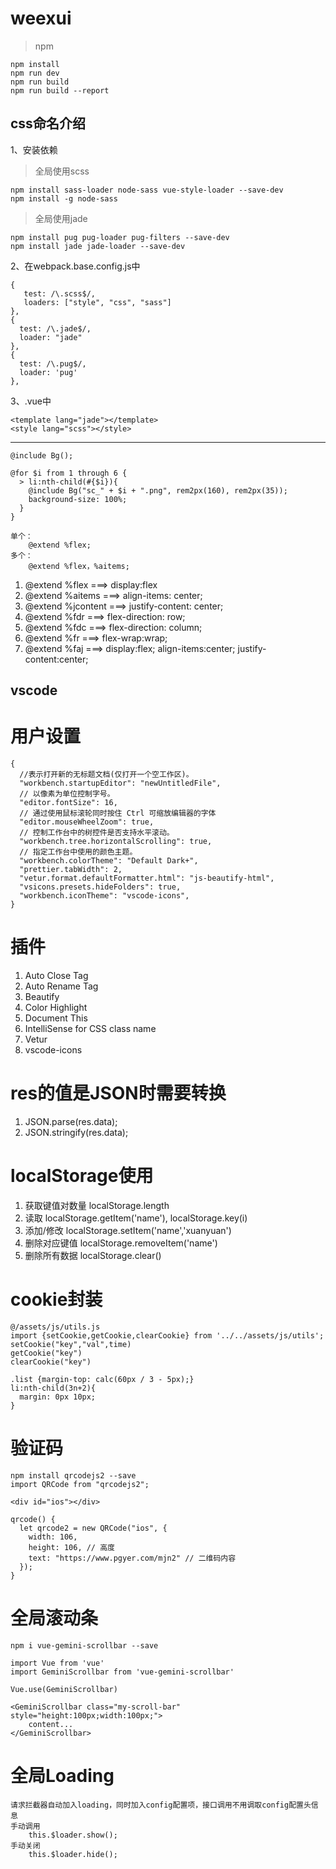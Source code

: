 # weexui
>  npm
 
    npm install
	npm run dev
	npm run build
	npm run build --report

## css命名介绍
1、安装依赖

> 全局使用scss

	npm install sass-loader node-sass vue-style-loader --save-dev
    npm install -g node-sass

> 全局使用jade

    npm install pug pug-loader pug-filters --save-dev
    npm install jade jade-loader --save-dev


2、在webpack.base.config.js中
	
	{  
       test: /\.scss$/,
       loaders: ["style", "css", "sass"]
    },
	{
      test: /\.jade$/,
      loader: "jade"
    },
    {
      test: /\.pug$/,
      loader: 'pug'
    },

3、.vue中 

	<template lang="jade"></template>
	<style lang="scss"></style>

----------

	@include Bg();
	
	@for $i from 1 through 6 {
      > li:nth-child(#{$i}){
        @include Bg("sc_" + $i + ".png", rem2px(160), rem2px(35));
        background-size: 100%;
      }
    }

	单个：
		@extend %flex;
	多个：
		@extend %flex，%aitems;
1. @extend %flex   		===> display:flex
2. @extend %aitems 		===> align-items: center;
3. @extend %jcontent 	===> justify-content: center;
4. @extend %fdr 		===> flex-direction: row;
5. @extend %fdc			===> flex-direction: column;
6. @extend %fr			===> flex-wrap:wrap;
7. @extend %faj			===> display:flex; align-items:center; justify-content:center;

## vscode 
# 用户设置 #
    {
	  //表示打开新的无标题文档(仅打开一个空工作区)。
	  "workbench.startupEditor": "newUntitledFile",
	  // 以像素为单位控制字号。
	  "editor.fontSize": 16,
	  // 通过使用鼠标滚轮同时按住 Ctrl 可缩放编辑器的字体
	  "editor.mouseWheelZoom": true,
	  // 控制工作台中的树控件是否支持水平滚动。
	  "workbench.tree.horizontalScrolling": true,
	  // 指定工作台中使用的颜色主题。
	  "workbench.colorTheme": "Default Dark+",
	  "prettier.tabWidth": 2,
	  "vetur.format.defaultFormatter.html": "js-beautify-html",
	  "vsicons.presets.hideFolders": true,
	  "workbench.iconTheme": "vscode-icons",
	}

# 插件 #
1. Auto Close Tag
2. Auto Rename Tag
3. Beautify
4. Color Highlight
5. Document This
6. IntelliSense for CSS class name
7. Vetur
8. vscode-icons

# res的值是JSON时需要转换 #
1. JSON.parse(res.data);
2. JSON.stringify(res.data);

# localStorage使用 #

1. 获取键值对数量
	localStorage.length
2. 读取
	localStorage.getItem('name'), localStorage.key(i)
3. 添加/修改
	localStorage.setItem('name','xuanyuan')
4. 删除对应键值
	localStorage.removeItem('name')
5. 删除所有数据
	localStorage.clear()

# cookie封装 #

	@/assets/js/utils.js
	import {setCookie,getCookie,clearCookie} from '../../assets/js/utils';
	setCookie("key","val",time)
	getCookie("key")
	clearCookie("key")

	.list {margin-top: calc(60px / 3 - 5px);}
	li:nth-child(3n+2){
      margin: 0px 10px;
    }
	
# 验证码 #
	npm install qrcodejs2 --save 
	import QRCode from "qrcodejs2";

	<div id="ios"></div>

	qrcode() {
      let qrcode2 = new QRCode("ios", {
        width: 106,
        height: 106, // 高度
        text: "https://www.pgyer.com/mjn2" // 二维码内容
      });
	}

# 全局滚动条 #

	npm i vue-gemini-scrollbar --save

	import Vue from 'vue'
	import GeminiScrollbar from 'vue-gemini-scrollbar'
 
	Vue.use(GeminiScrollbar)

	<GeminiScrollbar class="my-scroll-bar" style="height:100px;width:100px;">
		content...
	</GeminiScrollbar>
# 全局Loading #
	请求拦截器自动加入loading，同时加入config配置项，接口调用不用调取config配置头信息
	手动调用
		this.$loader.show();
	手动关闭
		this.$loader.hide();